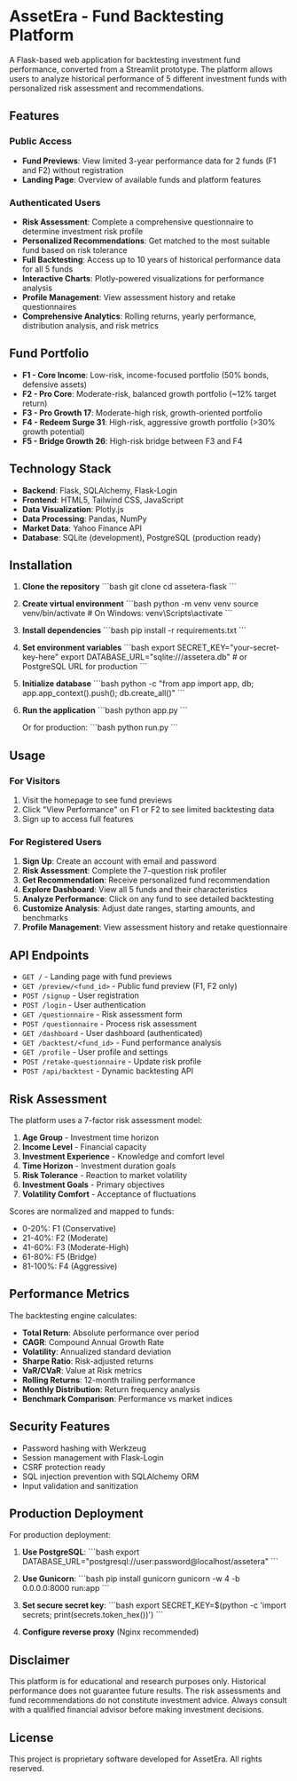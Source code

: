 # AssetEra - Fund Backtesting Platform

A Flask-based web application for backtesting investment fund performance, converted from a Streamlit prototype. The platform allows users to analyze historical performance of 5 different investment funds with personalized risk assessment and recommendations.

## Features

### Public Access
- **Fund Previews**: View limited 3-year performance data for 2 funds (F1 and F2) without registration
- **Landing Page**: Overview of available funds and platform features

### Authenticated Users
- **Risk Assessment**: Complete a comprehensive questionnaire to determine investment risk profile
- **Personalized Recommendations**: Get matched to the most suitable fund based on risk tolerance
- **Full Backtesting**: Access up to 10 years of historical performance data for all 5 funds
- **Interactive Charts**: Plotly-powered visualizations for performance analysis
- **Profile Management**: View assessment history and retake questionnaires
- **Comprehensive Analytics**: Rolling returns, yearly performance, distribution analysis, and risk metrics

## Fund Portfolio

- **F1 - Core Income**: Low-risk, income-focused portfolio (50% bonds, defensive assets)
- **F2 - Pro Core**: Moderate-risk, balanced growth portfolio (~12% target return)
- **F3 - Pro Growth 17**: Moderate-high risk, growth-oriented portfolio
- **F4 - Redeem Surge 31**: High-risk, aggressive growth portfolio (>30% growth potential)
- **F5 - Bridge Growth 26**: High-risk bridge between F3 and F4

## Technology Stack

- **Backend**: Flask, SQLAlchemy, Flask-Login
- **Frontend**: HTML5, Tailwind CSS, JavaScript
- **Data Visualization**: Plotly.js
- **Data Processing**: Pandas, NumPy
- **Market Data**: Yahoo Finance API
- **Database**: SQLite (development), PostgreSQL (production ready)

## Installation

1. **Clone the repository**
   \`\`\`bash
   git clone <repository-url>
   cd assetera-flask
   \`\`\`

2. **Create virtual environment**
   \`\`\`bash
   python -m venv venv
   source venv/bin/activate  # On Windows: venv\Scripts\activate
   \`\`\`

3. **Install dependencies**
   \`\`\`bash
   pip install -r requirements.txt
   \`\`\`

4. **Set environment variables**
   \`\`\`bash
   export SECRET_KEY="your-secret-key-here"
   export DATABASE_URL="sqlite:///assetera.db"  # or PostgreSQL URL for production
   \`\`\`

5. **Initialize database**
   \`\`\`bash
   python -c "from app import app, db; app.app_context().push(); db.create_all()"
   \`\`\`

6. **Run the application**
   \`\`\`bash
   python app.py
   \`\`\`

   Or for production:
   \`\`\`bash
   python run.py
   \`\`\`

## Usage

### For Visitors
1. Visit the homepage to see fund previews
2. Click "View Performance" on F1 or F2 to see limited backtesting data
3. Sign up to access full features

### For Registered Users
1. **Sign Up**: Create an account with email and password
2. **Risk Assessment**: Complete the 7-question risk profiler
3. **Get Recommendation**: Receive personalized fund recommendation
4. **Explore Dashboard**: View all 5 funds and their characteristics
5. **Analyze Performance**: Click on any fund to see detailed backtesting
6. **Customize Analysis**: Adjust date ranges, starting amounts, and benchmarks
7. **Profile Management**: View assessment history and retake questionnaire

## API Endpoints

- `GET /` - Landing page with fund previews
- `GET /preview/<fund_id>` - Public fund preview (F1, F2 only)
- `POST /signup` - User registration
- `POST /login` - User authentication
- `GET /questionnaire` - Risk assessment form
- `POST /questionnaire` - Process risk assessment
- `GET /dashboard` - User dashboard (authenticated)
- `GET /backtest/<fund_id>` - Fund performance analysis
- `GET /profile` - User profile and settings
- `POST /retake-questionnaire` - Update risk profile
- `POST /api/backtest` - Dynamic backtesting API

## Risk Assessment

The platform uses a 7-factor risk assessment model:

1. **Age Group** - Investment time horizon
2. **Income Level** - Financial capacity
3. **Investment Experience** - Knowledge and comfort level
4. **Time Horizon** - Investment duration goals
5. **Risk Tolerance** - Reaction to market volatility
6. **Investment Goals** - Primary objectives
7. **Volatility Comfort** - Acceptance of fluctuations

Scores are normalized and mapped to funds:
- 0-20%: F1 (Conservative)
- 21-40%: F2 (Moderate)
- 41-60%: F3 (Moderate-High)
- 61-80%: F5 (Bridge)
- 81-100%: F4 (Aggressive)

## Performance Metrics

The backtesting engine calculates:

- **Total Return**: Absolute performance over period
- **CAGR**: Compound Annual Growth Rate
- **Volatility**: Annualized standard deviation
- **Sharpe Ratio**: Risk-adjusted returns
- **VaR/CVaR**: Value at Risk metrics
- **Rolling Returns**: 12-month trailing performance
- **Monthly Distribution**: Return frequency analysis
- **Benchmark Comparison**: Performance vs market indices

## Security Features

- Password hashing with Werkzeug
- Session management with Flask-Login
- CSRF protection ready
- SQL injection prevention with SQLAlchemy ORM
- Input validation and sanitization

## Production Deployment

For production deployment:

1. **Use PostgreSQL**:
   \`\`\`bash
   export DATABASE_URL="postgresql://user:password@localhost/assetera"
   \`\`\`

2. **Use Gunicorn**:
   \`\`\`bash
   pip install gunicorn
   gunicorn -w 4 -b 0.0.0.0:8000 run:app
   \`\`\`

3. **Set secure secret key**:
   \`\`\`bash
   export SECRET_KEY=$(python -c 'import secrets; print(secrets.token_hex())')
   \`\`\`

4. **Configure reverse proxy** (Nginx recommended)

## Disclaimer

This platform is for educational and research purposes only. Historical performance does not guarantee future results. The risk assessments and fund recommendations do not constitute investment advice. Always consult with a qualified financial advisor before making investment decisions.

## License

This project is proprietary software developed for AssetEra. All rights reserved.

